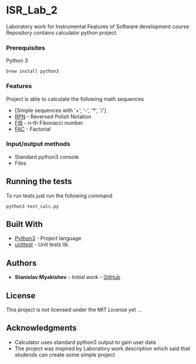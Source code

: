 # ISR_Lab_2
Laboratory work for Instrumental Features of Software development course
Repository contains calculator python project.

### Prerequisites

Python 3

```
brew install python3
```

### Features

Project is able to calculate the following math sequences 

* [Simple sequences with '+', '-', '*', '/']
* [RPN](https://en.wikipedia.org/wiki/Reverse_Polish_notation) - Reversed Polish Notation
* [FIB](https://en.wikipedia.org/wiki/Fibonacci_number) - n-th Fibonacci number
* [FAC](https://en.wikipedia.org/wiki/Factorial) - Factorial

### Input/output methods

* Standard python3 console
* Files

## Running the tests

To run tests just run the following command

```
python3 test_calc.py
```

## Built With

* [Python3](https://www.python.org/) - Project language
* [unittest](https://docs.python.org/3/library/unittest.html) - Unit tests lib

## Authors

* **Stanislav Myakishev** - *Initial work* - [GitHub](https://github.com/StanislavMyakishev/)

## License

This project is not licensed under the MIT License yet ...

## Acknowledgments

* Calculator uses standard python3 output to gain user data
* The project was inspired by Laboratory work description which said that studends can create some simple project
